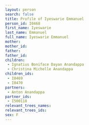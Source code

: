 ```yaml
---
layout: person
search: false
title: Profile of Iyeswarie Emmanuel
person_id: I0468
first_name: Iyeswarie
last_name: Emmanuel
full_name: Iyeswarie Emmanuel
mother: 
mother_id: 
father: 
father_id: 
children:
 - Ignatius Boniface Dayan Anandappa
 - Christina Michelle Anandappa
children_ids:
 - I0469
 - I0470
partners:
 - Anton Anandappa
partner_ids:
 - I500118
relevant_trees_names:
relevant_trees_ids:
sex: F
---
```


